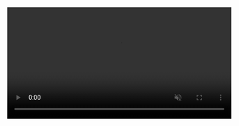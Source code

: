 
<!DOCTYPE html>
<html>
  <body style="margin:0;">
    <video width="100%" height="auto" autoplay muted playsinline>
      <source src="[URL_DIRECTA_DEL_VIDEO.mp4](https://drive.google.com/file/d/1fWssu_M69OC7KEgbQxWddoXE0wYoRUNW/view)" type="video/mp4">
      Tu navegador no soporta el video.
    </video>
  </body>
</html>



